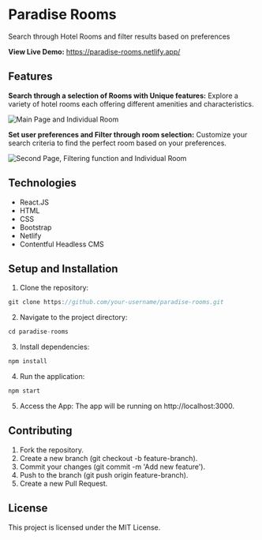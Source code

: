# Paradise Rooms

Search through Hotel Rooms and filter results based on preferences

**View Live Demo:** https://paradise-rooms.netlify.app/

## Features

**Search through a selection of Rooms with Unique features:** Explore a variety of hotel rooms each offering different amenities and characteristics.

![Main Page and Individual Room](./public/Paradise-Rooms-pt3-A.gif)

**Set user preferences and Filter through room selection:** Customize your search criteria to find the perfect room based on your preferences.

![Second Page, Filtering function and Individual Room](./public/Paradise-Rooms-pt3-B.gif)

## Technologies

- React.JS
- HTML
- CSS
- Bootstrap
- Netlify
- Contentful Headless CMS

## Setup and Installation
1. Clone the repository:
```js
git clone https://github.com/your-username/paradise-rooms.git
```
2. Navigate to the project directory:
```js
cd paradise-rooms
```
3. Install dependencies:
```js
npm install
```
4. Run the application:
```js
npm start
```
5. Access the App: The app will be running on http://localhost:3000.

## Contributing
1. Fork the repository.
2. Create a new branch (git checkout -b feature-branch).
3. Commit your changes (git commit -m 'Add new feature').
4. Push to the branch (git push origin feature-branch).
5. Create a new Pull Request.
## License
This project is licensed under the MIT License.

